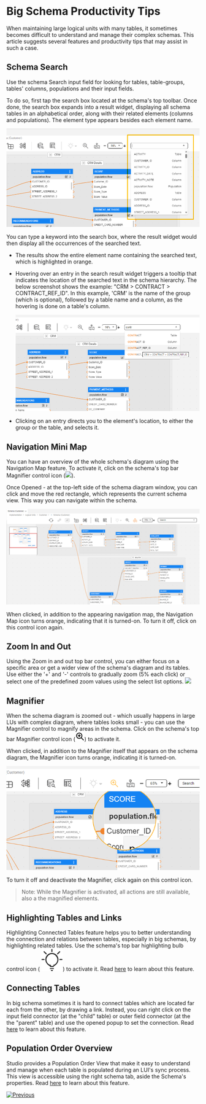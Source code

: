 <web>

# Big Schema Productivity Tips

When maintaining large logical units with many tables, it sometimes becomes difficult to understand and manage their complex schemas. This article suggests several features and productivity tips that may assist in such a case.



## Schema Search 

Use the schema Search input field for looking for tables, table-groups, tables' columns, populations and their input fields.

To do so, first tap the search box located at the schema's top toolbar. Once done, the search box expands into a result widget, displaying all schema tables in an alphabetical order, along with their related elements (columns and populations). The element type appears besides each element name.

![](images/web/21_search1.png)



You can type a keyword into the search box, where the result widget would then display all the occurrences of the searched text.

* The results show the entire element name containing the searched text, which is highlighted in orange. 

* Hovering over an entry in the search result widget triggers a tooltip that indicates the location of the searched text in the schema hierarchy. The below screenshot shows the example: "CRM > CONTRACT > CONTRACT_REF_ID". In this example, 'CRM' is the name of the group (which is optional), followed by a table name and a column, as the hovering is done on a table's column.

  ![](images/web/21_search2.png)

* Clicking on an entry directs you to the element's location, to either the group or the table, and selects it.



## Navigation Mini Map

You can have an overview of the whole schema's diagram using the Navigation Map feature. To activate it, click on the schema's top bar Magnifier control icon (![](images/web/mini-map-off.svg)).

Once Opened - at the top-left side of the schema diagram window, you can click and move the red rectangle, which represents the current schema view. This way you can navigate within the schema.

![](images/web/21_map.png)

When clicked, in addition to the appearing navigation map, the Navigation Map icon turns orange, indicating that it is turned-on. To turn it off, click on this control icon again.



## Zoom In and Out

Using the Zoom in and out top bar control, you can either focus on a specific area or get a wider view of the schema's diagram and its tables. Use either the '+' and '-' controls to gradually zoom (5% each click) or select one of the predefined zoom values using the select list options.  ![](images/web/schema_zoom_in_out.png)



## Magnifier

When the schema diagram is zoomed out - which usually happens in large LUs with complex diagram, where tables looks small - you can use the Magnifier control to magnify areas in the schema. Click on the schema's top bar Magnifier control icon (![](images/web/magnifier1.png)) to activate it. 

When clicked, in addition to the Magnifier itself that appears on the schema diagram, the Magnifier icon turns orange, indicating it is turned-on.

![](images/web/21_maginfier.png)

To turn it off and deactivate the Magnifier, click again on this control icon.

> Note: While the Magnifier is activated, all actions are still available, also a the magnified elements. 



## Highlighting Tables and Links

Highlighting Connected Tables feature helps you to better understanding the connection and relations between tables, especially in big schemas, by highlighting related tables. Use the schema's top bar highlighting bulb control icon ( ![](images/web/light-off.svg))  to activate it. Read [here](/articles/03_logical_units/20_LU_highlight_tables.md) to learn about this feature.



## Connecting Tables

In big schema sometimes it is hard to connect tables which are located far each from the other, by drawing a link. Instead, you can right click on the input field connector (at the "child" table) or outer field connector (at the the "parent" table) and use the opened popup to set the connection. Read [here](/articles/03_logical_units/12_LU_hierarchy_and_linking_table_population.md#linking-tables.md) to learn about this feature.



## Population Order Overview

Studio provides a Population Order View that make it easy to understand and manage when each table is populated during an LUI's sync process. This view is accessible using the right schema tab, aside the Schema's properties. Read [here](/articles/03_logical_units/19_LU_population_order_view.md) to learn about this feature.



[![Previous](/articles/images/Previous.png)](/articles/03_logical_units/17_LU_schema_change_root_table.md)

</web>

